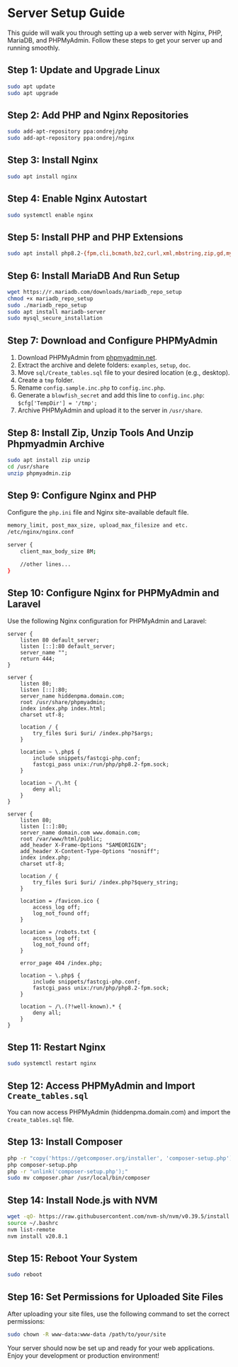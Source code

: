 # Server Setup Guide

This guide will walk you through setting up a web server with Nginx, PHP, MariaDB, and PHPMyAdmin. Follow these steps to get your server up and running smoothly.

## Step 1: Update and Upgrade Linux

```bash
sudo apt update
sudo apt upgrade
```

## Step 2: Add PHP and Nginx Repositories

```bash
sudo add-apt-repository ppa:ondrej/php
sudo add-apt-repository ppa:ondrej/nginx
```

## Step 3: Install Nginx

```bash
sudo apt install nginx
```

## Step 4: Enable Nginx Autostart

```bash
sudo systemctl enable nginx
```

## Step 5: Install PHP and PHP Extensions

```bash
sudo apt install php8.2-{fpm,cli,bcmath,bz2,curl,xml,mbstring,zip,gd,mysqli,pdo,mcrypt,imagick,intl,soap}
```

## Step 6: Install MariaDB And Run Setup

```bash
wget https://r.mariadb.com/downloads/mariadb_repo_setup
chmod +x mariadb_repo_setup
sudo ./mariadb_repo_setup
sudo apt install mariadb-server
sudo mysql_secure_installation
```

## Step 7: Download and Configure PHPMyAdmin

1. Download PHPMyAdmin from [phpmyadmin.net](https://www.phpmyadmin.net/).
2. Extract the archive and delete folders: `examples`, `setup`, `doc`.
3. Move `sql/Create_tables.sql` file to your desired location (e.g., desktop).
4. Create a `tmp` folder.
5. Rename `config.sample.inc.php` to `config.inc.php`.
6. Generate a `blowfish_secret` and add this line to `config.inc.php`: `$cfg['TempDir'] = '/tmp';`
7. Archive PHPMyAdmin and upload it to the server in `/usr/share`.

## Step 8: Install Zip, Unzip Tools And Unzip Phpmyadmin Archive

```bash
sudo apt install zip unzip
cd /usr/share
unzip phpmyadmin.zip
```

## Step 9: Configure Nginx and PHP

Configure the `php.ini` file and Nginx site-available default file.

```bash
memory_limit, post_max_size, upload_max_filesize and etc.
/etc/nginx/nginx.conf

server {
    client_max_body_size 8M;

    //other lines...
}
```

## Step 10: Configure Nginx for PHPMyAdmin and Laravel

Use the following Nginx configuration for PHPMyAdmin and Laravel:

```nginx
server {
    listen 80 default_server;
    listen [::]:80 default_server;
    server_name "";
    return 444;
}

server {
    listen 80;
    listen [::]:80;
    server_name hiddenpma.domain.com;
    root /usr/share/phpmyadmin;
    index index.php index.html;
    charset utf-8;

    location / {
        try_files $uri $uri/ /index.php?$args;
    }

    location ~ \.php$ {
        include snippets/fastcgi-php.conf;
        fastcgi_pass unix:/run/php/php8.2-fpm.sock;
    }

    location ~ /\.ht {
        deny all;
    }
}

server {
    listen 80;
    listen [::]:80;
    server_name domain.com www.domain.com;
    root /var/www/html/public;
    add_header X-Frame-Options "SAMEORIGIN";
    add_header X-Content-Type-Options "nosniff";
    index index.php;
    charset utf-8;

    location / {
        try_files $uri $uri/ /index.php?$query_string;
    }

    location = /favicon.ico {
        access_log off;
        log_not_found off;
    }
    
    location = /robots.txt {
        access_log off;
        log_not_found off;
    }

    error_page 404 /index.php;

    location ~ \.php$ {
        include snippets/fastcgi-php.conf;
        fastcgi_pass unix:/run/php/php8.2-fpm.sock;
    }

    location ~ /\.(?!well-known).* {
        deny all;
    }
}
```

## Step 11: Restart Nginx

```bash
sudo systemctl restart nginx
```

## Step 12: Access PHPMyAdmin and Import `Create_tables.sql`

You can now access PHPMyAdmin (hiddenpma.domain.com) and import the `Create_tables.sql` file.

## Step 13: Install Composer

```bash
php -r "copy('https://getcomposer.org/installer', 'composer-setup.php');"
php composer-setup.php
php -r "unlink('composer-setup.php');"
sudo mv composer.phar /usr/local/bin/composer
```

## Step 14: Install Node.js with NVM

```bash
wget -qO- https://raw.githubusercontent.com/nvm-sh/nvm/v0.39.5/install.sh | bash
source ~/.bashrc
nvm list-remote
nvm install v20.8.1
```

## Step 15: Reboot Your System

```bash
sudo reboot
```

## Step 16: Set Permissions for Uploaded Site Files

After uploading your site files, use the following command to set the correct permissions:

```bash
sudo chown -R www-data:www-data /path/to/your/site
```

Your server should now be set up and ready for your web applications. Enjoy your development or production environment!
